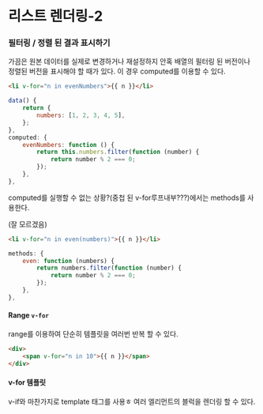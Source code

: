 # 리스트 렌더링-2

### 필터링 / 정렬 된 결과 표시하기

가끔은 원본 데이터를 실제로 변경하거나 재설정하지 안혹 배열의 필터링 된 버전이나 정렬된 버전을 표시해야 할 때가 있다. 이 경우 computed를 이용할 수 있다.

```html
<li v-for="n in evenNumbers">{{ n }}</li>
```

```js
data() {
    return {
        numbers: [1, 2, 3, 4, 5],
    };
},
computed: {
    evenNumbers: function () {
        return this.numbers.filter(function (number) {
            return number % 2 === 0;
        });
    },
},
```

computed를 실행할 수 없는 상황?(중첩 된 v-for루프내부???)에서는 methods를 사용한다.

(잘 모르겠음)

```html
<li v-for="n in even(numbers)">{{ n }}</li>
```

```js
methods: {
    even: function (numbers) {
        return numbers.filter(function (number) {
            return number % 2 === 0;
        });
    },
},
```

#### Range `v-for`

range를 이용하여 단순히 템플릿을 여러번 반복 할 수 있다.

```html
<div>
    <span v-for="n in 10">{{ n }}</span>
</div>
```

#### v-for 템플릿

v-if와 마찬가지로 template 태그를 사용ㅎ 여러 엘리먼트의 블럭을 렌더링 할 수 있다.

